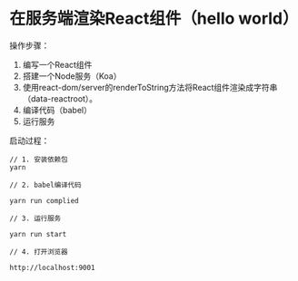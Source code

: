# 在服务端渲染React组件（hello world）

操作步骤：

1. 编写一个React组件
2. 搭建一个Node服务（Koa）
3. 使用react-dom/server的renderToString方法将React组件渲染成字符串（data-reactroot）。
4. 编译代码（babel）
5. 运行服务


启动过程：

```
// 1. 安装依赖包
yarn

// 2. babel编译代码

yarn run complied

// 3. 运行服务

yarn run start

// 4. 打开浏览器

http://localhost:9001
```




